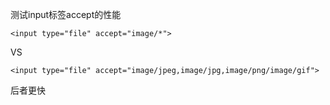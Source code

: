 测试input标签accept的性能


```
<input type="file" accept="image/*">
```
VS
```
<input type="file" accept="image/jpeg,image/jpg,image/png/image/gif">
```


后者更快